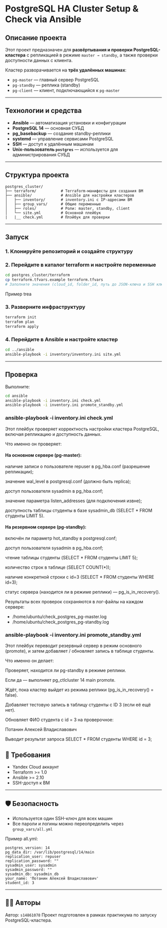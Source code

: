 # PostgreSQL HA Cluster Setup & Check via Ansible

## Описание проекта

Этот проект предназначен для **развёртывания и проверки PostgreSQL-кластера** с репликацией в режиме `master → standby`, а также проверки доступности данных с клиента.

Кластер разворачивается на **трёх удалённых машинах**:

- `pg-master` — главный сервер PostgreSQL
- `pg-standby` — реплика (standby)
- `pg-client` — клиент, подключающийся к `pg-master`

---

## Технологии и средства

- **Ansible** — автоматизация установки и конфигурации
- **PostgreSQL 14** — основная СУБД
- **pg_basebackup** — создание standby-реплики
- **systemd** — управление сервисами PostgreSQL
- **SSH** — доступ к удалённым машинам
- **Unix-пользователь `postgres`** — используется для администрирования СУБД

---

## Структура проекта

```
postgres_cluster/
├── terraform/           # Terraform-манифесты для создания ВМ
├── ansible/             # Ansible для настройки кластеров
│   ├── inventory/       # inventory.ini с IP-адресами ВМ
│   ├── group_vars/      # Общие переменные
│   ├── roles/           # Роли: master, standby, client
│   └── site.yml         # Основной плейбук
|   |__ check.yml        # Плэйбук для проверки

```

---

## Запуск

### 1. Клонируйте репозиторий и создайте структуру



### 2. Перейдите в каталог terraform и настройте переменные

```bash
cd postgres_cluster/terraform
cp terraform.tfvars.example terraform.tfvars
# Заполните значения (cloud_id, folder_id, путь до JSON-ключа и SSH ключа)
```
Пример trea
### 3. Разверните инфраструктуру

```bash
terraform init
terrafom plan
terraform apply
```

### 4. Перейдите в Ansible и настройте кластер

```bash
cd ../ansible
ansible-playbook -i inventory/inventory.ini site.yml
```

---

## Проверка

Выполните:

```bash
cd ansible
ansible-playbook -i inventory.ini check.yml
ansible-playbook -i inventory.ini promote_standby.yml
```

### ansible-playbook -i inventory.ini check.yml
Этот плейбук проверяет корректность настройки кластера PostgreSQL, включая репликацию и доступность данных.

Что именно он проверяет:

#### На основном сервере (pg-master):

наличие записи о пользователе repuser в pg_hba.conf (разрешение репликации);

значение wal_level в postgresql.conf (должно быть replica);

доступ пользователя sysadmin в pg_hba.conf;

значение параметра listen_addresses (для подключения извне);

доступность таблицы студенты в базе sysadmin_db (SELECT * FROM студенты LIMIT 5).

#### На резервном сервере (pg-standby):

включён ли параметр hot_standby в postgresql.conf;

доступ пользователя sysadmin в pg_hba.conf;

чтение таблицы студенты (SELECT * FROM студенты LIMIT 5);

количество строк в таблице (SELECT COUNT(*));

наличие конкретной строки с id=3 (SELECT * FROM студенты WHERE id=3);

статус сервера (находится ли в режиме реплики) — pg_is_in_recovery().

Результаты всех проверок сохраняются в лог-файлы на каждом сервере:

- /home/ubuntu/check_postgres_pg-master.log
- /home/ubuntu/check_postgres_pg-standby.log

### ansible-playbook -i inventory.ini promote_standby.yml

Этот плейбук переводит резервный сервер в режим основного (promote), и затем добавляет / обновляет запись в таблице студенты.

Что именно он делает:

Проверяет, находится ли pg-standby в режиме реплики.

Если да — выполняет pg_ctlcluster 14 main promote.

Ждёт, пока кластер выйдет из режима реплики (pg_is_in_recovery() = false).

Добавляет тестовую запись в таблицу студенты с ID 3 (если её ещё нет).

Обновляет ФИО студента с id = 3 на проверочное:

Потанин Алексей Владиславович

Выводит результат запроса SELECT * FROM студенты WHERE id = 3;



## 📎 Требования

- Yandex Cloud аккаунт
- Terraform >= 1.0
- Ansible >= 2.10
- SSH-доступ к ВМ

---

## 🛡️ Безопасность

- Используется один SSH-ключ для всех машин
- Все пароли и логины можно переопределить через `group_vars/all.yml`

Пример all.yml:
```
postgres_version: 14
pg_data_dir: /var/lib/postgresql/14/main
replication_user: repuser
replication_password: ""
sysadmin_user: sysadmin
sysadmin_password: ""
sysadmin_db: sysadmin_db
your_name: 'Потанин Алексей Владиславович'
student_id: 3
```
---

## 🧑‍💻 Авторы

Автор: `s14861078`
Проект подготовлен в рамках практикума по запуску PostgreSQL-кластера.
